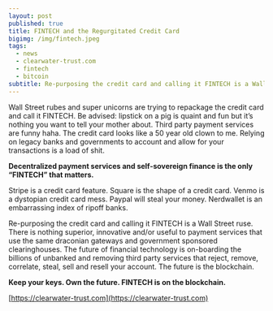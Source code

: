 ```yaml
---
layout: post
published: true
title: FINTECH and the Regurgitated Credit Card
bigimg: /img/fintech.jpeg
tags:
  - news
  - clearwater-trust.com
  - fintech
  - bitcoin
subtitle: Re-purposing the credit card and calling it FINTECH is a Wall Street ruse
---
```

Wall Street rubes and super unicorns are trying to repackage the credit card and call it FINTECH. Be advised: lipstick on a pig is quaint and fun but it’s nothing you want to tell your mother about. Third party payment services are funny haha. The credit card looks like a 50 year old clown to me. Relying on legacy banks and governments to account and allow for your transactions is a load of shit.

**Decentralized payment services and self-sovereign finance is the only “FINTECH” that matters.**

Stripe is a credit card feature.
Square is the shape of a credit card.
Venmo is a dystopian credit card mess.
Paypal will steal your money.
Nerdwallet is an embarrassing index of ripoff banks.

Re-purposing the credit card and calling it FINTECH is a Wall Street ruse. There is nothing superior, innovative and/or useful to payment services that use the same draconian gateways and government sponsored clearinghouses. The future of financial technology is on-boarding the billions of unbanked and removing third party services that reject, remove, correlate, steal, sell and resell your account. The future is the blockchain.

**Keep your keys. Own the future. FINTECH is on the blockchain.**

[https://clearwater-trust.com](https://clearwater-trust.com)